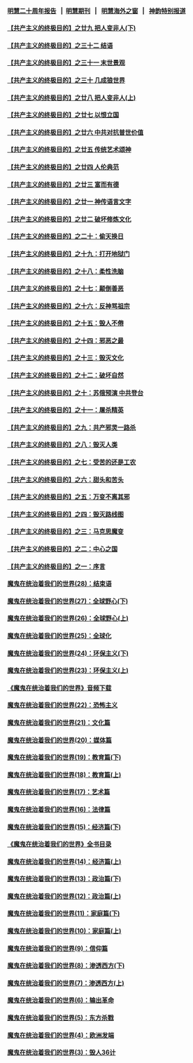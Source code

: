 #### [明慧二十周年报告](https://github.com/gfw-breaker/mh-reports/blob/master/README.md?t=07231441) &nbsp;&nbsp;|&nbsp;&nbsp;[明慧期刊](https://github.com/gfw-breaker/mh-qikan) &nbsp;&nbsp;|&nbsp;&nbsp; [明慧海外之窗](https://github.com/gfw-breaker/mh-news/blob/master/README.md?t=07231441) &nbsp;&nbsp;|&nbsp;&nbsp; [神韵特别报道](https://github.com/gfw-breaker/mh-news/blob/master/shenyun.md?t=07231441) 

#### [【共产主义的终极目的】之廿九 把人变非人(下)](../pages/nsc422/n11344140.md?t=07231441) 

#### [【共产主义的终极目的】之三十二 结语](../pages/nsc422/n11360535.md?t=07231441) 

#### [【共产主义的终极目的】之三十一 末世景观](../pages/nsc422/n11351129.md?t=07231441) 

#### [【共产主义的终极目的】之三十 几成狼世界](../pages/nsc422/n11348280.md?t=07231441) 

#### [【共产主义的终极目的】之廿八 把人变非人(上)](../pages/nsc422/n11340492.md?t=07231441) 

#### [【共产主义的终极目的】之廿七 以恨立国](../pages/nsc422/n11336944.md?t=07231441) 

#### [【共产主义的终极目的】之廿六 中共对抗普世价值](../pages/nsc422/n11324785.md?t=07231441) 

#### [【共产主义的终极目的】之廿五 传统艺术颂神](../pages/nsc422/n11296396.md?t=07231441) 

#### [【共产主义的终极目的】之廿四 人伦典范](../pages/nsc422/n11296397.md?t=07231441) 

#### [【共产主义的终极目的】之廿三 富而有德](../pages/nsc422/n11283598.md?t=07231441) 

#### [【共产主义的终极目的】之廿一 神传语言文字](../pages/nsc422/n11263265.md?t=07231441) 

#### [【共产主义的终极目的】之廿二 破坏修炼文化](../pages/nsc422/n11245728.md?t=07231441) 

#### [【共产主义的终极目的】之二十：偷天换日](../pages/nsc422/n11238846.md?t=07231441) 

#### [【共产主义的终极目的】之十九：打开地狱门](../pages/nsc422/n11206376.md?t=07231441) 

#### [【共产主义的终极目的】之十八：柔性洗脑](../pages/nsc422/n11199994.md?t=07231441) 

#### [【共产主义的终极目的】之十七：颠倒善恶](../pages/nsc422/n11179782.md?t=07231441) 

#### [【共产主义的终极目的】之十六：反神骂祖宗](../pages/nsc422/n11166798.md?t=07231441) 

#### [【共产主义的终极目的】之十五：毁人不倦](../pages/nsc422/n11166792.md?t=07231441) 

#### [【共产主义的终极目的】之十四：邪恶之最](../pages/nsc422/n11150249.md?t=07231441) 

#### [【共产主义的终极目的】之十三：毁灭文化](../pages/nsc422/n11135227.md?t=07231441) 

#### [【共产主义的终极目的】之十二：破坏自然](../pages/nsc422/n11135214.md?t=07231441) 

#### [【共产主义的终极目的】之十：苏俄预演 中共登台](../pages/nsc422/n11118424.md?t=07231441) 

#### [【共产主义的终极目的】之十一：屠杀精英](../pages/nsc422/n11118442.md?t=07231441) 

#### [【共产主义的终极目的】之九：共产邪灵一路杀](../pages/nsc422/n11114139.md?t=07231441) 

#### [【共产主义的终极目的】之八：毁灭人类](../pages/nsc422/n11108503.md?t=07231441) 

#### [【共产主义的终极目的】之七：受苦的还是工农](../pages/nsc422/n11101809.md?t=07231441) 

#### [【共产主义的终极目的】之六：甜头和苦头](../pages/nsc422/n11096971.md?t=07231441) 

#### [【共产主义的终极目的】之五：万变不离其邪](../pages/nsc422/n11091285.md?t=07231441) 

#### [【共产主义的终极目的】之四：毁灭路线图](../pages/nsc422/n11086284.md?t=07231441) 

#### [【共产主义的终极目的】之三：马克思魔变](../pages/nsc422/n11061941.md?t=07231441) 

#### [【共产主义的终极目的】之二：中心之国](../pages/nsc422/n11047728.md?t=07231441) 

#### [【共产主义的终极目的】之一：序言](../pages/nsc422/n11086077.md?t=07231441) 

#### [魔鬼在统治着我们的世界(28)：结束语](../pages/nsc422/n10936246.md?t=07231441) 

#### [魔鬼在统治着我们的世界(27)：全球野心(下)](../pages/nsc422/n10928319.md?t=07231441) 

#### [魔鬼在统治着我们的世界(26)：全球野心(上)](../pages/nsc422/n10900318.md?t=07231441) 

#### [魔鬼在统治着我们的世界(25)：全球化](../pages/nsc422/n10788205.md?t=07231441) 

#### [魔鬼在统治着我们的世界(24)：环保主义(下)](../pages/nsc422/n10695307.md?t=07231441) 

#### [魔鬼在统治着我们的世界(23)：环保主义(上)](../pages/nsc422/n10688613.md?t=07231441) 

#### [《魔鬼在统治着我们的世界》音频下载](../pages/nsc422/n10635553.md?t=07231441) 

#### [魔鬼在统治着我们的世界(22)：恐怖主义](../pages/nsc422/n10614727.md?t=07231441) 

#### [魔鬼在统治着我们的世界(21)：文化篇](../pages/nsc422/n10597706.md?t=07231441) 

#### [魔鬼在统治着我们的世界(20)：媒体篇](../pages/nsc422/n10586579.md?t=07231441) 

#### [魔鬼在统治着我们的世界(19)：教育篇(下)](../pages/nsc422/n10564808.md?t=07231441) 

#### [魔鬼在统治着我们的世界(18)：教育篇(上)](../pages/nsc422/n10526970.md?t=07231441) 

#### [魔鬼在统治着我们的世界(17)：艺术篇](../pages/nsc422/n10499093.md?t=07231441) 

#### [魔鬼在统治着我们的世界(16)：法律篇](../pages/nsc422/n10485969.md?t=07231441) 

#### [魔鬼在统治着我们的世界(15)：经济篇(下)](../pages/nsc422/n10469975.md?t=07231441) 

#### [《魔鬼在统治着我们的世界》全书目录](../pages/nsc422/n10464261.md?t=07231441) 

#### [魔鬼在统治着我们的世界(14)：经济篇(上)](../pages/nsc422/n10457370.md?t=07231441) 

#### [魔鬼在统治着我们的世界(13)：政治篇(下)](../pages/nsc422/n10448270.md?t=07231441) 

#### [魔鬼在统治着我们的世界(12)：政治篇(上)](../pages/nsc422/n10444576.md?t=07231441) 

#### [魔鬼在统治着我们的世界(11)：家庭篇(下)](../pages/nsc422/n10440961.md?t=07231441) 

#### [魔鬼在统治着我们的世界(10)：家庭篇(上)](../pages/nsc422/n10435448.md?t=07231441) 

#### [魔鬼在统治着我们的世界(9)：信仰篇](../pages/nsc422/n10432159.md?t=07231441) 

#### [魔鬼在统治着我们的世界(8)：渗透西方(下)](../pages/nsc422/n10429603.md?t=07231441) 

#### [魔鬼在统治着我们的世界(7)：渗透西方(上)](../pages/nsc422/n10426013.md?t=07231441) 

#### [魔鬼在统治着我们的世界(6)：输出革命](../pages/nsc422/n10421536.md?t=07231441) 

#### [魔鬼在统治着我们的世界(5)：东方杀戮](../pages/nsc422/n10417707.md?t=07231441) 

#### [魔鬼在统治着我们的世界(4)：欧洲发端](../pages/nsc422/n10414890.md?t=07231441) 

#### [魔鬼在统治着我们的世界(3)：毁人36计](../pages/nsc422/n10411583.md?t=07231441) 

